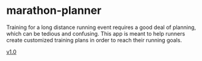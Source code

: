 # marathon-planner

Training for a long distance running event requires a good deal of planning, which can be tedious and confusing.
This app is meant to help runners create customized training plans in order to reach their running goals.

[v1.0](https://github.com/tjyana/marathon-planner/releases/tag/v1.0)
